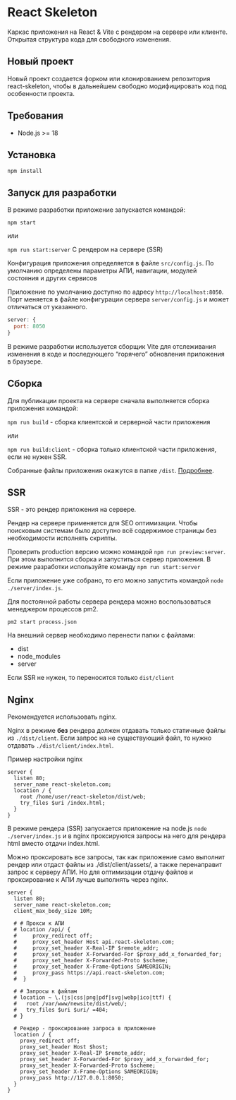 # React Skeleton

Каркас приложения на React & Vite с рендером на сервере или клиенте.
Открытая структура кода для свободного изменения. 

## Новый проект

Новый проект создается форком или клонированием репозитория react-skeleton,
чтобы в дальнейшем свободно модифицировать код под особенности проекта. 

## Требования

- Node.js >= 18

## Установка

`npm install`

## Запуск для разработки

В режиме разработки приложение запускается командой:

`npm start`

или

`npm run start:server` С рендером на сервере (SSR)

Конфигурация приложения определяется в файле `src/config.js`. 
По умолчанию определены параметры АПИ, навигации, модулей состояния и других сервисов

Приложение по умолчанию доступно по адресу `http://localhost:8050`.
Порт меняется в файле конфигурации сервера `server/config.js` и может отличаться от указанного.

```javascript
server: {
  port: 8050
}
```

В режиме разработки используется сборщик Vite для отслеживания изменения в коде и последующего 
“горячего” обновления приложения в браузере.

## Сборка

Для публикации проекта на сервере сначала выполняется сборка приложения командой:

`npm run build` - сборка клиентской и серверной части приложения

или

`npm run build:client` - сборка только клиентской части приложения, если не нужен SSR.

Собранные файлы приложения окажутся в папке `/dist`.  [Подробнее](dist/README.md).

## SSR

SSR - это рендер приложения на сервере.

Рендер на сервере применяется для SEO оптимизации. Чтобы поисковым системам было доступно всё 
содержимое страницы без необходимости исполнять скрипты.

Проверить production версию можно командой `npm run preview:server`. При этом выполнится сборка и 
запуститься сервер приложения. В режиме разработки используйте команду `npm run start:server`

Если приложение уже собрано, то его можно запустить командой `node ./server/index.js`.

Для постоянной работы сервера рендера можно воспользоваться менеджером процессов pm2.

`pm2 start process.json`

На внешний сервер необходимо перенести папки с файлами:
- dist
- node_modules
- server

Если SSR не нужен, то переносится только `dist/client`

## Nginx

Рекомендуется использовать nginx.

Nginx в режиме **без** рендера должен отдавать только статичные файлы из `./dist/client`.
Если запрос на не существующий файл, то нужно отдавать `./dist/client/index.html`.

Пример настройки nginx

```
server {
  listen 80;
  server_name react-skeleton.com;
  location / {
    root /home/user/react-skeleton/dist/web;
    try_files $uri /index.html;
  }
}
```

В режиме рендера (SSR) запускается приложение на node.js `node ./server/index.js`
и в nginx проксируются запросы на него для рендера html вместо отдачи index.html.

Можно проксировать все запросы, так как приложение само выполнит рендер или отдаст файлы из
./dist/client/assets/, а также перенаправит запрос к серверу АПИ. 
Но для оптимизации отдачу файлов и проксирование к АПИ лучше выполнять через nginx.

```
server {
  listen 80;
  server_name react-skeleton.com;
  client_max_body_size 10M;
  
  # # Прокси к АПИ 
  # location /api/ {
  #     proxy_redirect off;
  #     proxy_set_header Host api.react-skeleton.com; 
  #     proxy_set_header X-Real-IP $remote_addr;
  #     proxy_set_header X-Forwarded-For $proxy_add_x_forwarded_for;
  #     proxy_set_header X-Forwarded-Proto $scheme;
  #     proxy_set_header X-Frame-Options SAMEORIGIN;
  #     proxy_pass https://api.react-skeleton.com;
  #  }
  
  # # Запросы к файлам 
  # location ~ \.(js|css|png|pdf|svg|webp|ico|ttf) {
  #   root /var/www/newsite/dist/web/;
  #   try_files $uri $uri/ =404; 
  # }

  # Рендер - проксирование запроса в приложение
  location / {
    proxy_redirect off;
    proxy_set_header Host $host;
    proxy_set_header X-Real-IP $remote_addr;
    proxy_set_header X-Forwarded-For $proxy_add_x_forwarded_for;
    proxy_set_header X-Forwarded-Proto $scheme;
    proxy_set_header X-Frame-Options SAMEORIGIN;
    proxy_pass http://127.0.0.1:8050;
  }
}
```

